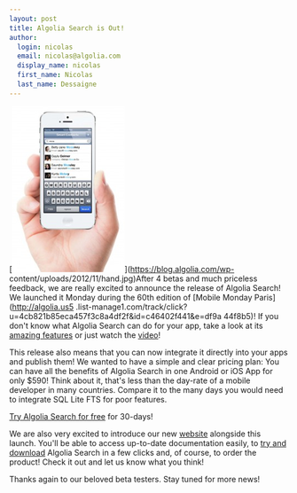 ```yaml
---
layout: post
title: Algolia Search is Out!
author:
  login: nicolas
  email: nicolas@algolia.com
  display_name: nicolas
  first_name: Nicolas
  last_name: Dessaigne
---
```


[![Now introducing Algolia Search][1]](https://blog.algolia.com/wp-
content/uploads/2012/11/hand.jpg)After 4 betas and much priceless feedback, we
are really excited to announce the release of Algolia Search! We launched it
Monday during the 60th edition of [Mobile Monday Paris](http://algolia.us5
.list-manage1.com/track/click?u=4cb821b85eca457f3c8a4df2f&id=c46402f441&e=df9a
44f8b5)! If you don't know what Algolia Search can do for your app, take a
look at its [amazing features][2] or just watch
the [video][3]!

This release also means that you can now integrate it directly into your apps
and publish them! We wanted to have a simple and clear pricing plan: You can
have all the benefits of Algolia Search in one Android or iOS App for only
$590! Think about it, that's less than the day-rate of a mobile developer in
many countries. Compare it to the many days you would need to integrate SQL
Lite FTS for poor features.

[Try Algolia Search for free][4] for 30-days!

We are also very excited to introduce our new
[website][5] alongside this launch. You'll be able to
access up-to-date documentation easily, to [try and
download][6] Algolia Search in a few clicks and, of
course, to order the product! Check it out and let us know what you think!

Thanks again to our beloved beta testers. Stay tuned for more news!


[1]: /assets/hand-203x300.jpg
[2]: http://www.algolia.com/product/
[3]: http://www.algolia.com/?video=1
[4]: http://www.algolia.com/try/
[5]: http://www.algolia.com
[6]: http://www.algolia.com/try/
